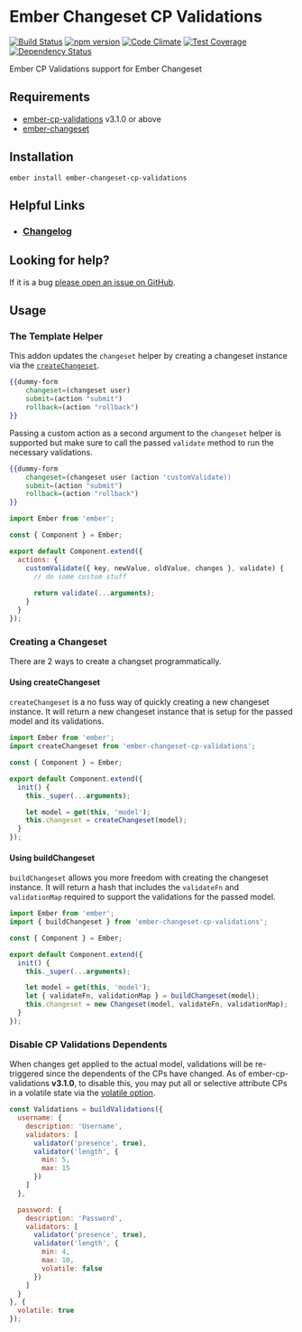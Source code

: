 # Ember Changeset CP Validations

[![Build Status](https://travis-ci.org/offirgolan/ember-changeset-cp-validations.svg)](https://travis-ci.org/offirgolan/ember-changeset-cp-validations)
[![npm version](https://badge.fury.io/js/ember-changeset-cp-validations.svg)](http://badge.fury.io/js/ember-changeset-cp-validations)
[![Code Climate](https://codeclimate.com/github/offirgolan/ember-changeset-cp-validations/badges/gpa.svg)](https://codeclimate.com/github/offirgolan/ember-changeset-cp-validations)
[![Test Coverage](https://codeclimate.com/github/offirgolan/ember-changeset-cp-validations/badges/coverage.svg)](https://codeclimate.com/github/offirgolan/ember-changeset-cp-validations/coverage)
[![Dependency Status](https://david-dm.org/offirgolan/ember-changeset-cp-validations.svg)](https://david-dm.org/offirgolan/ember-changeset-cp-validations)

Ember CP Validations support for Ember Changeset

## Requirements

- [ember-cp-validations](https://github.com/offirgolan/ember-cp-validations) v3.1.0 or above
- [ember-changeset](https://github.com/DockYard/ember-changeset)

## Installation

```
ember install ember-changeset-cp-validations
```

## Helpful Links

- ### [Changelog](CHANGELOG.md)

## Looking for help?
If it is a bug [please open an issue on GitHub](http://github.com/offirgolan/ember-changeset-cp-validations/issues).

## Usage

### The Template Helper

This addon updates the `changeset` helper by creating a changeset instance via the [`createChangeset`](#using-createchangeset).

```hbs
{{dummy-form
    changeset=(changeset user)
    submit=(action "submit")
    rollback=(action "rollback")
}}
```

Passing a custom action as a second argument to the `changeset` helper is supported but make 
sure to call the passed `validate` method to run the necessary validations.

```hbs
{{dummy-form
    changeset=(changeset user (action 'customValidate))
    submit=(action "submit")
    rollback=(action "rollback")
}}
```

```js
import Ember from 'ember';

const { Component } = Ember;

export default Component.extend({
  actions: {
    customValidate({ key, newValue, oldValue, changes }, validate) {
      // do some custom stuff
      
      return validate(...arguments);
    }
  }
});
```

### Creating a Changeset

There are 2 ways to create a changset programmatically.

#### Using createChangeset

`createChangeset` is a no fuss way of quickly creating a new changeset instance. 
It will return a new changeset instance that is setup for the passed model and its validations. 

```js
import Ember from 'ember';
import createChangeset from 'ember-changeset-cp-validations';

const { Component } = Ember;

export default Component.extend({
  init() {
    this._super(...arguments);

    let model = get(this, 'model');
    this.changeset = createChangeset(model);
  }
});
```

#### Using buildChangeset

`buildChangeset` allows you more freedom with creating the changeset instance. 
It will return a hash that includes the `validateFn` and `validationMap` required to
support the validations for the passed model.

```js
import Ember from 'ember';
import { buildChangeset } from 'ember-changeset-cp-validations';

const { Component } = Ember;

export default Component.extend({
  init() {
    this._super(...arguments);

    let model = get(this, 'model');
    let { validateFn, validationMap } = buildChangeset(model);
    this.changeset = new Changeset(model, validateFn, validationMap);
  }
});
```

### Disable CP Validations Dependents

When changes get applied to the actual model, validations will be re-triggered since the dependents of the CPs 
have changed. As of ember-cp-validations __v3.1.0__, to disable this, you may put all or selective attribute CPs in a 
volatile state via the [volatile option](http://offirgolan.github.io/ember-cp-validations/docs/modules/Common%20Options.html#volatile).

```js
const Validations = buildValidations({
  username: {
    description: 'Username',
    validators: [
      validator('presence', true),
      validator('length', {
        min: 5,
        max: 15
      })
    ]
  },

  password: {
    description: 'Password',
    validators: [
      validator('presence', true),
      validator('length', {
        min: 4,
        max: 10,
        volatile: false
      })
    ]
  }
}, {
  volatile: true
});
```

